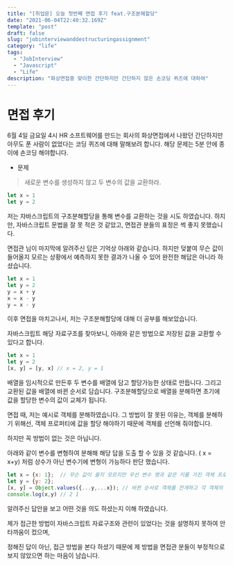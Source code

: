 ```yaml
---
title: "[취업문] 오늘 첫번째 면접 후기 feat.구조분해할당"
date: "2021-06-04T22:40:32.169Z"
template: "post"
draft: false
slug: "jobinterviewanddestructuringassignment"
category: "life"
tags:
  - "JobInterview"
  - "Javascript"
  - "Life"
description: "화상면접중 맞이한 간단하지만 간단하지 않은 손코딩 퀴즈에 대하여"
---
```

 
 # 면접 후기 
 6월 4일 금요일 4시
 HR 소프트웨어를 만드는 회사의 화상면접에서 
 나왔던 간단하지만 아무도 푼 사람이 없었다는 코딩 퀴즈에 대해 말해보려 합니다. 해당 문제는 5분 안에 종이에 손코딩 해야합니다.
 
- 문제
> 새로운 변수를 생성하지 않고 두 변수의 값을 교환하라.
``` javascript
let x = 1
let y = 2
```


저는 자바스크립트의 구조분해할당을 통해 변수를 교환하는 것을 시도 하였습니다.
하지만, 자바스크립트 문법을 잘 못 적은 것 같았고, 면접관 분들의 표정은 썩 좋지 못했습니다.


면접관 님이 마지막에 알려주신 답은 기억상 아래와 같습니다.
하지만 덪붙여 무슨 값이 들어올지 모르는 상황에서 예측하지 못한 결과가 나올 수 있어 완전한 해답은 아니라 하셨습니다.
``` javascript
let x = 1
let y = 2
y = x + y
x = x - y
y = x - y
```

이후 면접을 마치고나서, 저는 구조분해할당에 대해 더 공부를 해보았습니다.

자바스크립트 해당 자료구조를 찾아보니,
아래와 같은 방법으로 저장된 값을 교환할 수 있다고 합니다.
``` javascript
let x = 1
let y = 2
[x, y] = [y, x] // x = 2, y = 1
```
배열을 임시적으로 만든후 두 변수를 배열에 담고 할당가능한 상태로 만듭니다.  그리고 교환된 값을 배열에 바뀐 순서로 담습니다. 구조분해할당으로 배열을 분해하면
초기에 값을 할당한 변수의 값이 교체가 됩니다.

면접 때, 저는 예시로 객체를 분해하였습니다.
그 방법이 잘 못된 이유는, 객체를 분해하기 위해선, 객체 프로퍼티에 값을 할당 해야하기 때문에 객체를 선언해 줘야합니다.

하지만 꼭 방법이 없는 것은 아닙니다.

아래와 같이 변수를 변형하여 분해해 해당 답을 도출 할 수 있을 것 같습니다. ( x = x+y) 처럼 상수가 아닌 변수기에 변형이 가능하다 판단 했습니다.

``` javascript
let x = {x: 1};  // 무슨 값이 올지 모르지만 우선 변수 명과 같은 키를 가진 객체 프로퍼티에 그 값을 저장 해줍니다.
let y = {y: 2};
[x, y] = Object.values({...y,...x}); // 바뀐 순서로 객체를 전개하고 각 객체의 값만 뽑아 컬렉션에 데이터를 순서대로 저장합니다.
console.log(x,y) // 2 1
```
알려주신 답안을 보고 어떤 것을 의도 하셨는지 이해 하였습니다.

제가 접근한 방법이 자바스크립트 자료구조와 관련이 있었다는 것을 설명하지 못하여 안타까움이 컸으며,

정해진 답이 아닌, 접근 방법을 본다 하셨기 때문에 제 방법을 면접관 분들이 부정적으로 보지 않았으면 하는 마음이 남습니다.